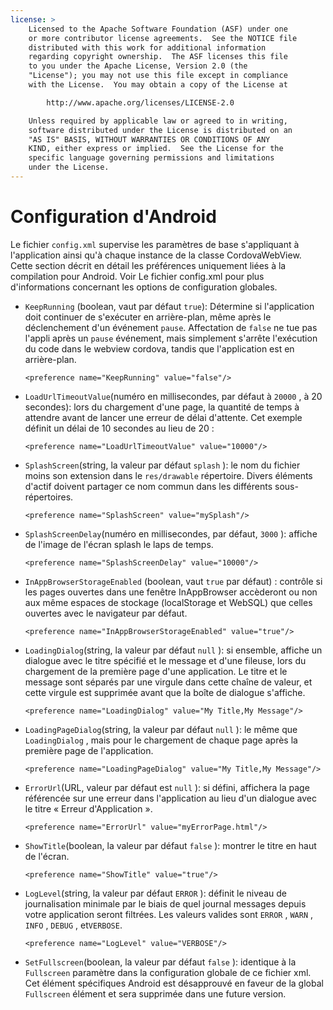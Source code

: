 ```yaml
---
license: >
    Licensed to the Apache Software Foundation (ASF) under one
    or more contributor license agreements.  See the NOTICE file
    distributed with this work for additional information
    regarding copyright ownership.  The ASF licenses this file
    to you under the Apache License, Version 2.0 (the
    "License"); you may not use this file except in compliance
    with the License.  You may obtain a copy of the License at

        http://www.apache.org/licenses/LICENSE-2.0

    Unless required by applicable law or agreed to in writing,
    software distributed under the License is distributed on an
    "AS IS" BASIS, WITHOUT WARRANTIES OR CONDITIONS OF ANY
    KIND, either express or implied.  See the License for the
    specific language governing permissions and limitations
    under the License.
---
```


# Configuration d'Android

Le fichier `config.xml` supervise les paramètres de base s'appliquant à l'application ainsi qu'à chaque instance de la classe CordovaWebView. Cette section décrit en détail les préférences uniquement liées à la compilation pour Android. Voir Le fichier config.xml pour plus d'informations concernant les options de configuration globales.

*   `KeepRunning` (boolean, vaut par défaut `true`): Détermine si l'application doit continuer de s'exécuter en arrière-plan, même après le déclenchement d'un événement `pause`. Affectation de `false` ne tue pas l'appli après un `pause` événement, mais simplement s'arrête l'exécution du code dans le webview cordova, tandis que l'application est en arrière-plan.
    
        <preference name="KeepRunning" value="false"/>
        

*   `LoadUrlTimeoutValue`(numéro en millisecondes, par défaut à `20000` , à 20 secondes): lors du chargement d'une page, la quantité de temps à attendre avant de lancer une erreur de délai d'attente. Cet exemple définit un délai de 10 secondes au lieu de 20 :
    
        <preference name="LoadUrlTimeoutValue" value="10000"/>
        

*   `SplashScreen`(string, la valeur par défaut `splash` ): le nom du fichier moins son extension dans le `res/drawable` répertoire. Divers éléments d'actif doivent partager ce nom commun dans les différents sous-répertoires.
    
        <preference name="SplashScreen" value="mySplash"/>
        

*   `SplashScreenDelay`(numéro en millisecondes, par défaut, `3000` ): affiche de l'image de l'écran splash le laps de temps.
    
        <preference name="SplashScreenDelay" value="10000"/>
        

*   `InAppBrowserStorageEnabled` (boolean, vaut `true` par défaut) : contrôle si les pages ouvertes dans une fenêtre InAppBrowser accèderont ou non aux même espaces de stockage (localStorage et WebSQL) que celles ouvertes avec le navigateur par défaut.
    
        <preference name="InAppBrowserStorageEnabled" value="true"/>
        

*   `LoadingDialog`(string, la valeur par défaut `null` ): si ensemble, affiche un dialogue avec le titre spécifié et le message et d'une fileuse, lors du chargement de la première page d'une application. Le titre et le message sont séparés par une virgule dans cette chaîne de valeur, et cette virgule est supprimée avant que la boîte de dialogue s'affiche.
    
        <preference name="LoadingDialog" value="My Title,My Message"/>
        

*   `LoadingPageDialog`(string, la valeur par défaut `null` ): le même que `LoadingDialog` , mais pour le chargement de chaque page après la première page de l'application.
    
        <preference name="LoadingPageDialog" value="My Title,My Message"/>
        

*   `ErrorUrl`(URL, valeur par défaut est `null` ): si défini, affichera la page référencée sur une erreur dans l'application au lieu d'un dialogue avec le titre « Erreur d'Application ».
    
        <preference name="ErrorUrl" value="myErrorPage.html"/>
        

*   `ShowTitle`(boolean, la valeur par défaut `false` ): montrer le titre en haut de l'écran.
    
        <preference name="ShowTitle" value="true"/>
        

*   `LogLevel`(string, la valeur par défaut `ERROR` ): définit le niveau de journalisation minimale par le biais de quel journal messages depuis votre application seront filtrées. Les valeurs valides sont `ERROR` , `WARN` , `INFO` , `DEBUG` , et`VERBOSE`.
    
        <preference name="LogLevel" value="VERBOSE"/>
        

*   `SetFullscreen`(boolean, la valeur par défaut `false` ): identique à la `Fullscreen` paramètre dans la configuration globale de ce fichier xml. Cet élément spécifiques Android est désapprouvé en faveur de la global `Fullscreen` élément et sera supprimée dans une future version.